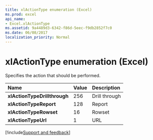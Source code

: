 ```yaml
---
title: xlActionType enumeration (Excel)
ms.prod: excel
api_name:
- Excel.xlActionType
ms.assetid: 9a4489d3-6342-f86d-5eec-f9db2852f7c0
ms.date: 06/08/2017
localization_priority: Normal
---
```



# xlActionType enumeration (Excel)

Specifies the action that should be performed.

|Name|Value|Description|
|:-----|:-----|:-----|
| **xlActionTypeDrillthrough**|256|Drill through|
| **xlActionTypeReport**|128|Report|
| **xlActionTypeRowset**|16|Rowset|
| **xlActionTypeUrl**|1|URL|

[!include[Support and feedback](~/includes/feedback-boilerplate.md)]